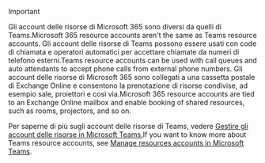> [!IMPORTANT]
> <span data-ttu-id="654fb-101">Gli account delle risorse di Microsoft 365 sono diversi da quelli di Teams.</span><span class="sxs-lookup"><span data-stu-id="654fb-101">Microsoft 365 resource accounts aren't the same as Teams resource accounts.</span></span> <span data-ttu-id="654fb-102">Gli account delle risorse di Teams possono essere usati con code di chiamata e operatori automatici per accettare chiamate da numeri di telefono esterni.</span><span class="sxs-lookup"><span data-stu-id="654fb-102">Teams resource accounts can be used with call queues and auto attendants to accept phone calls from external phone numbers.</span></span> <span data-ttu-id="654fb-103">Gli account delle risorse di Microsoft 365 sono collegati a una cassetta postale di Exchange Online e consentono la prenotazione di risorse condivise, ad esempio sale, proiettori e così via.</span><span class="sxs-lookup"><span data-stu-id="654fb-103">Microsoft 365 resource accounts are tied to an Exchange Online mailbox and enable booking of shared resources, such as rooms, projectors, and so on.</span></span>
>
> <span data-ttu-id="654fb-104">Per saperne di più sugli account delle risorse di Teams, vedere [Gestire gli account delle risorse in Microsoft Teams.](../manage-resource-accounts.md)</span><span class="sxs-lookup"><span data-stu-id="654fb-104">If you want to know more about Teams resource accounts, see [Manage resources accounts in Microsoft Teams](../manage-resource-accounts.md).</span></span>
